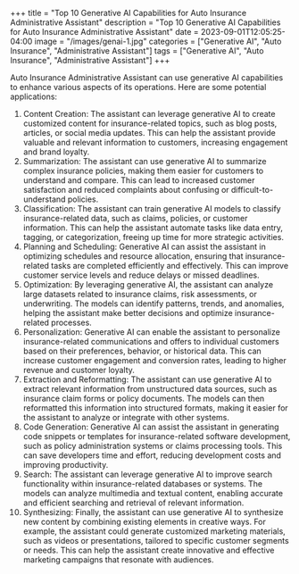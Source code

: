 +++
title = "Top 10 Generative AI Capabilities for Auto Insurance Administrative Assistant"
description = "Top 10 Generative AI Capabilities for Auto Insurance Administrative Assistant"
date = 2023-09-01T12:05:25-04:00
image = "/images/genai-1.jpg"
categories = ["Generative AI", "Auto Insurance", "Administrative Assistant"]
tags = ["Generative AI", "Auto Insurance", "Administrative Assistant"]
+++

Auto Insurance Administrative Assistant can use generative AI capabilities to enhance various aspects of its operations. Here are some potential applications:

1. Content Creation: The assistant can leverage generative AI to create customized content for insurance-related topics, such as blog posts, articles, or social media updates. This can help the assistant provide valuable and relevant information to customers, increasing engagement and brand loyalty.
2. Summarization: The assistant can use generative AI to summarize complex insurance policies, making them easier for customers to understand and compare. This can lead to increased customer satisfaction and reduced complaints about confusing or difficult-to-understand policies.
3. Classification: The assistant can train generative AI models to classify insurance-related data, such as claims, policies, or customer information. This can help the assistant automate tasks like data entry, tagging, or categorization, freeing up time for more strategic activities.
4. Planning and Scheduling: Generative AI can assist the assistant in optimizing schedules and resource allocation, ensuring that insurance-related tasks are completed efficiently and effectively. This can improve customer service levels and reduce delays or missed deadlines.
5. Optimization: By leveraging generative AI, the assistant can analyze large datasets related to insurance claims, risk assessments, or underwriting. The models can identify patterns, trends, and anomalies, helping the assistant make better decisions and optimize insurance-related processes.
6. Personalization: Generative AI can enable the assistant to personalize insurance-related communications and offers to individual customers based on their preferences, behavior, or historical data. This can increase customer engagement and conversion rates, leading to higher revenue and customer loyalty.
7. Extraction and Reformatting: The assistant can use generative AI to extract relevant information from unstructured data sources, such as insurance claim forms or policy documents. The models can then reformatted this information into structured formats, making it easier for the assistant to analyze or integrate with other systems.
8. Code Generation: Generative AI can assist the assistant in generating code snippets or templates for insurance-related software development, such as policy administration systems or claims processing tools. This can save developers time and effort, reducing development costs and improving productivity.
9. Search: The assistant can leverage generative AI to improve search functionality within insurance-related databases or systems. The models can analyze multimedia and textual content, enabling accurate and efficient searching and retrieval of relevant information.
10. Synthesizing: Finally, the assistant can use generative AI to synthesize new content by combining existing elements in creative ways. For example, the assistant could generate customized marketing materials, such as videos or presentations, tailored to specific customer segments or needs. This can help the assistant create innovative and effective marketing campaigns that resonate with audiences.